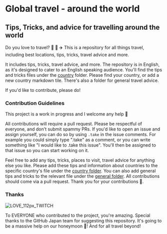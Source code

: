 # Global travel - around the world

## Tips, Tricks, and advice for travelling around the world

Do you love to travel? :train: 🚌 :airplane: This is a repository for all things travel, including best locations, tips, tricks, travel advice and more.

It includes tips, tricks, travel advice, and more. The repository is in English, as it's designed to cater to an English speaking audience. You'll find the tips and tricks files under the [country](https://github.com/mishmanners/Travel/tree/main/Countries%20) folder. Please find your country, or add a new country markdown tile. There's also a folder for general travel advice.

If you'd like to contribute, please do!

### Contribution Guidelines

This project is a work in progress and I welcome any help 🙏

All contributions will require a pull request. Please be respectful of everyone, and don't submit spammy PRs. If you'd like to open an issue and assign yourself, you can do so by using `.take` in the issue comments. For example you could simply type ".take" as a comment, or you can write something like "I would like to .take this issue". You'll then be assigned to that issue so you can start working on it.

Feel free to add any tips, tricks, places to visit, travel advice for anything else you like. Please add these tips and information about countries to the specific country's file under the [country folder](hhttps://github.com/mishmanners/Travel/tree/main/Countries%20). You can also add general tips and tricks to the relevant file under the [general folder](). All contributions should come via a pull request. Thank you for your contributions 💙.

### Thanks
![LOVE_112px_TWITCH](https://user-images.githubusercontent.com/36594527/197941418-51f34871-5968-4bb2-8813-52e276ed4735.gif)

To EVERYONE who contributed to the project, you're amazing. Special thanks to the GitHub Japan team for suggesting this repository. It's going to be a massive help on our honeymoon 💍! And for all travel beyond!
